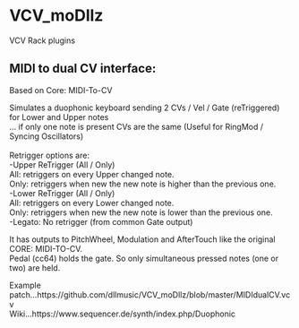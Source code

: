 # VCV_moDllz
VCV Rack plugins

<h2> MIDI to dual CV interface:</h2>
<p>
Based on Core: MIDI-To-CV
</p>
<p>
Simulates a duophonic keyboard sending 2 CVs / Vel / Gate (reTriggered) for Lower and Upper notes <br/>...
if only one note is present CVs are the same 
(Useful for RingMod / Syncing Oscillators)
<br/><br/>
Retrigger options are: 
<br/>
-Upper ReTrigger (All / Only) <br/> 
All: retriggers on every Upper changed note. <br/>
Only: retriggers when new the new note is higher than the previous one. <br/>
-Lower ReTrigger (All / Only) <br/> 
All: retriggers on every Lower changed note. <br/>
Only: retriggers when new the new note is lower than the previous one.<br/>
-Legato: No retrigger (from common Gate output)
</p>
<p>
It has outputs to PitchWheel, Modulation and AfterTouch like the original CORE: MIDI-TO-CV.<br/>
Pedal (cc64) holds the gate. So only simultaneous pressed notes (one or two) are held.
</p>
Example patch...https://github.com/dllmusic/VCV_moDllz/blob/master/MIDIdualCV.vcv
<br/>
Wiki...https://www.sequencer.de/synth/index.php/Duophonic
